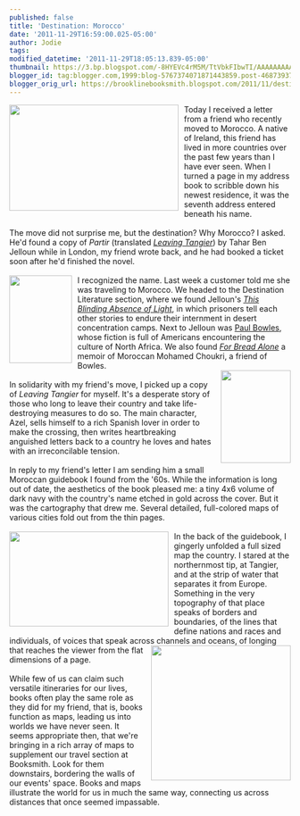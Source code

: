 ```yaml
---
published: false
title: 'Destination: Morocco'
date: '2011-11-29T16:59:00.025-05:00'
author: Jodie
tags: 
modified_datetime: '2011-11-29T18:05:13.839-05:00'
thumbnail: https://3.bp.blogspot.com/-8HYEVc4rM5M/TtVbkFIbwTI/AAAAAAAAALk/4ZVejNuW6Sc/s72-c/morocco-map.jpg
blogger_id: tag:blogger.com,1999:blog-5767374071871443859.post-4687393751408863032
blogger_orig_url: https://brooklinebooksmith.blogspot.com/2011/11/destination-morocco.html
---
```


<img style="MARGIN: 0px 10px 10px 0px; WIDTH: 303px; FLOAT: left; HEIGHT: 190px" id="BLOGGER_PHOTO_ID_5680547180408717618" border="0" alt="" src="https://3.bp.blogspot.com/-8HYEVc4rM5M/TtVbkFIbwTI/AAAAAAAAALk/4ZVejNuW6Sc/s320/morocco-map.jpg" />Today I received a letter from a friend who recently moved to Morocco. A native of Ireland, this friend has lived in more countries over the past few years than I have ever seen. When I turned a page in my address book to scribble down his newest residence, it was the seventh address entered beneath his name.<br /><br />The move did not surprise me, but the destination? Why Morocco? I asked. He'd found a copy of <em>Partir</em> (translated <em><a href="https://www.brooklinebooksmith-shop.com/book/9780143114659">Leaving Tangier</a></em>) by Tahar Ben Jelloun while in London, my friend wrote back, and he had booked a ticket soon after he'd finished the novel.<br /><br /><a onblur="try {parent.deselectBloggerImageGracefully();} catch(e) {}" href="https://1.bp.blogspot.com/-GZS7MfNo1tk/TtVgvCqxATI/AAAAAAAAANE/o1bwJ-84j04/s1600/images.jpg"><img style="MARGIN: 0px 10px 10px 0px; WIDTH: 112px; FLOAT: left; HEIGHT: 157px; CURSOR: pointer" id="BLOGGER_PHOTO_ID_5680552866284110130" border="0" alt="" src="https://1.bp.blogspot.com/-GZS7MfNo1tk/TtVgvCqxATI/AAAAAAAAANE/o1bwJ-84j04/s320/images.jpg" /></a>I recognized the name. Last week a customer told me she was traveling to Morocco. We headed to the Destination Literature section, where we found Jelloun's <em><a href="https://www.brooklinebooksmith-shop.com/book/9780143035725">This Blinding Absence of Light</a></em>, in which prisoners tell each other stories to endure their internment in desert concentration camps. Next to Jelloun was <a href="https://www.brooklinebooksmith-shop.com/book/9780060834821">Paul Bowles</a>, whose fiction is full of Americans encountering the culture of North Africa. We also found <em><a href="https://www.brooklinebooksmith-shop.com/book/9781846590108">For Bread Alone</a> </em>a memoir of Moroccan Mohamed Choukri, a friend of Bowles.<br /><a onblur="try {parent.deselectBloggerImageGracefully();} catch(e) {}" href="https://1.bp.blogspot.com/-1X195QyltCk/TtVg-t5vKhI/AAAAAAAAANQ/2l7vsb7k7SQ/s1600/leaving-tangier.jpg"><img style="MARGIN: 0px 0px 10px 10px; WIDTH: 125px; FLOAT: right; HEIGHT: 166px; CURSOR: pointer" id="BLOGGER_PHOTO_ID_5680553135587666450" border="0" alt="" src="https://1.bp.blogspot.com/-1X195QyltCk/TtVg-t5vKhI/AAAAAAAAANQ/2l7vsb7k7SQ/s320/leaving-tangier.jpg" /></a><br />In solidarity with my friend's move, I picked up a copy of <em>Leaving Tangier</em> for myself. It's a desperate story of those who long to leave their country and take life-destroying measures to do so. The main character, Azel, sells himself to a rich Spanish lover in order to make the crossing, then writes heartbreaking anguished letters back to a country he loves and hates with an irreconcilable tension.<br /><br />In reply to my friend's letter I am sending him a small Moroccan guidebook I found from the '60s. While the information is long out of date, the aesthetics of the book pleased me: a tiny 4x6 volume of dark navy with the country's name etched in gold across the cover. But it was the cartography that drew me. Several detailed, full-colored maps of various cities fold out from the thin pages.<br /><br /><a href="https://1.bp.blogspot.com/-DQB1NgGh1Pw/TtVdz8RyLlI/AAAAAAAAAMg/ZM55NN6h7Rg/s1600/cadiz_antique_map_of_strait_of_gibraltar_w_cadiz_350_chad_mcdermott_is732788.jpg"><img style="MARGIN: 0px 10px 10px 0px; WIDTH: 285px; FLOAT: left; HEIGHT: 170px" id="BLOGGER_PHOTO_ID_5680549651933179474" border="0" alt="" src="https://1.bp.blogspot.com/-DQB1NgGh1Pw/TtVdz8RyLlI/AAAAAAAAAMg/ZM55NN6h7Rg/s320/cadiz_antique_map_of_strait_of_gibraltar_w_cadiz_350_chad_mcdermott_is732788.jpg" /></a>In the back of the guidebook, I gingerly unfolded a full sized map the country. I stared at the northernmost tip, at Tangier, and at the strip of water that separates it from Europe. Something in the very topography of that place speaks of borders and boundaries, of the lines that define nations and races and individuals, of voices that speak across channels and oceans, of longing that reaches the viewer from the flat <a href="https://4.bp.blogspot.com/-c8AEjlRKQ0Y/TtVd8ll61DI/AAAAAAAAAMs/8eHSkq40FN0/s1600/paulbowels-ins1.jpg"><img style="MARGIN: 0px 0px 10px 10px; WIDTH: 250px; FLOAT: right; HEIGHT: 242px" id="BLOGGER_PHOTO_ID_5680549800462439474" border="0" alt="" src="https://4.bp.blogspot.com/-c8AEjlRKQ0Y/TtVd8ll61DI/AAAAAAAAAMs/8eHSkq40FN0/s320/paulbowels-ins1.jpg" /></a>dimensions of a page.<br /><br />While few of us can claim such versatile itineraries for our lives, books often play the same role as they did for my friend, that is, books function as maps, leading us into worlds we have never seen. It seems appropriate then, that we're bringing in a rich array of maps to supplement our travel section at Booksmith. Look for them downstairs, bordering the walls of our events' space. Books and maps illustrate the world for us in much the same way, connecting us across distances that once seemed impassable.